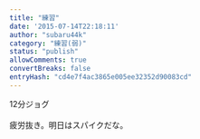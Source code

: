 ```yaml
---
title: "練習"
date: '2015-07-14T22:18:11'
author: "subaru44k"
category: "練習(弱)"
status: "publish"
allowComments: true
convertBreaks: false
entryHash: "cd4e7f4ac3865e005ee32352d90083cd"
---
```

12分ジョグ<br>
<br>
疲労抜き。明日はスパイクだな。
